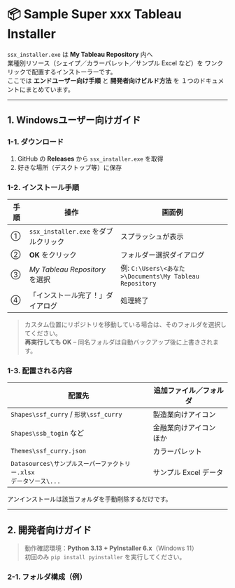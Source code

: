 # 📦 Sample Super xxx Tableau Installer

`ssx_installer.exe` は **My Tableau Repository** 内へ  
業種別リソース（シェイプ／カラーパレット／サンプル Excel など）を
ワンクリックで配置するインストーラーです。  
ここでは **エンドユーザー向け手順** と **開発者向けビルド方法** を
１つのドキュメントにまとめています。

---

## 1. Windowsユーザー向けガイド

### 1-1. ダウンロード
1. GitHub の **Releases** から `ssx_installer.exe` を取得  
2. 好きな場所（デスクトップ等）に保存

### 1-2. インストール手順

| 手順 | 操作 | 画面例 |
|------|------|--------|
| ① | `ssx_installer.exe` をダブルクリック | スプラッシュが表示 |
| ② | **OK** をクリック | フォルダー選択ダイアログ |
| ③ | *My Tableau Repository* を選択 | 例: `C:\Users\<あなた>\Documents\My Tableau Repository` |
| ④ | 「インストール完了！」ダイアログ | 処理終了 |

> カスタム位置にリポジトリを移動している場合は、そのフォルダを選択してください。  
> **再実行しても OK** – 同名フォルダは自動バックアップ後に上書きされます。

### 1-3. 配置される内容

| 配置先 | 追加ファイル／フォルダ |
|--------|-----------------------|
| `Shapes\ssf_curry` / `形状\ssf_curry` | 製造業向けアイコン |
| `Shapes\ssb_togin` など | 金融業向けアイコン ほか |
| `Themes\ssf_curry.json` | カラーパレット |
| `Datasources\サンプルスーパーファクトリー.xlsx`<br>`データソース\...` | サンプル Excel データ |

アンインストールは該当フォルダを手動削除するだけです。

---

## 2. 開発者向けガイド

> 動作確認環境：**Python 3.13 + PyInstaller 6.x**（Windows 11）  
> 初回のみ `pip install pyinstaller` を実行してください。

### 2-1. フォルダ構成（例）

